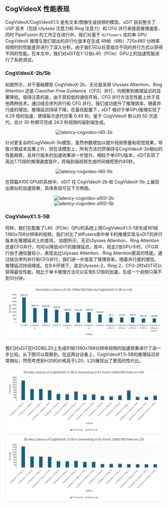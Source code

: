 ## CogVideoX 性能表现

CogVideoX/CogVideoX1.5 是有文本/图像生成视频的模型。xDiT 目前整合了 USP 技术（包括 Ulysses 注意力和 Ring 注意力）和 CFG 并行来提高推理速度，同时 PipeFusion 的工作正在进行中。我们对基于 `diffusers` 库的单 GPU CogVideoX 推理与我们提出的并行化版本在生成 49帧（6秒）720x480 分辨率视频时的性能差异进行了深入分析。由于我们可以任意组合不同的并行方式以获得不同的性能。在本文中，我们对xDiT在1-12张L40（PCIe）GPU上的加速性能进行了系统测试。

### CogVideoX-2b/5b

如图所示，对于基础模型 CogVideoX-2b，无论是采用 Ulysses Attention、Ring Attention 还是 Classifier-Free Guidance（CFG）并行，均观察到推理延迟的显著降低。值得注意的是，由于其较低的通信开销，CFG 并行方法在性能上优于其他两种技术。通过结合序列并行和 CFG 并行，我们成功提升了推理效率。随着并行度的增加，推理延迟持续下降。在最优配置下，xDiT 相对于单GPU推理实现了 4.29 倍的加速，使得每次迭代仅需 0.49 秒。鉴于 CogVideoX 默认的 50 次迭代，总计 30 秒即可完成 24.5 秒视频的端到端生成。

<div align="center">
    <img src="https://raw.githubusercontent.com/xdit-project/xdit_assets/main/performance/cogvideo/cogvideo-l40-2b.png" 
    alt="latency-cogvideo-l40-2b">
</div>

针对更复杂的CogVideoX-5b模型，虽然参数增加以提升视频质量和视觉效果，导致计算成本显著上升，但在该模型上，所有方法仍然保持与CogVideoX-2b相似的性能趋势，且并行版本的加速效果进一步提升。相较于单GPU版本，xDiT实现了高达7.75倍的推理速度提升，将端到端视频生成时间缩短至约40秒。

<div align="center">
    <img src="https://raw.githubusercontent.com/xdit-project/xdit_assets/main/performance/cogvideo/cogvideo-l40-5b.png" 
    alt="latency-cogvideo-l40-5b">
</div>

在搭载A100 GPU的系统中，xDiT 在 CogVideoX-2b 和 CogVideoX-5b 上展现出类似的加速效果，具体表现可见下方两图。

<div align="center">
    <img src="https://raw.githubusercontent.com/xdit-project/xdit_assets/main/performance/cogvideo/cogvideo-a100-5b.png" 
    alt="latency-cogvideo-a100-2b">
</div>


<div align="center">
    <img src="https://raw.githubusercontent.com/xdit-project/xdit_assets/main/performance/cogvideo/cogvideo-a100-5b.png" 
    alt="latency-cogvideo-a100-5b">
</div>

### CogVideoX1.5-5B

同样，我们在配备了L40（PCIe）GPU的系统上用CogVideoX1.5-5B生成161帧1360x768分辨率的视频，我们对比了diffusers库中单卡的推理实现与xDiT的并行版本在推理延迟上的差异。
如图所示，无论Ulysses Attention、Ring Attention还是CFG并行，均可以降低xDiT的推理延迟。其中，给定2张GPU卡时，CFG并行由于通信量较小，表现出比Ulysses Attention、Ring Attention更高的性能。通过结合序列并行和CFG并行，我们进一步提高了推理效率。随着并行度的增加，推理延迟持续降低。在8卡环境下，混合Ulysses-2，Ring-2，CFG-2时xDiT可以获得最佳性能，相比于单卡推理方法可以实现6.12倍的加速，生成一个视频只需不到10分钟。

<div align="center">
    <img src="https://raw.githubusercontent.com/xdit-project/xdit_assets/main/performance/cogvideo/latency-cogvideo1.5-5b-l40.png" 
    alt="latency-cogvideo1.5-5b-l40">
</div>

我们对xDiT在H20和L20上生成81帧1360x768分辨率视频的加速效果进行了进一步比较。从下图可以观察到，在这两台设备上，CogVideoX1.5-5B的推理延迟非常相似，然而考虑到H20的价格高于L20，L20展现出了更高的性价比。


<div align="center">
    <img src="https://raw.githubusercontent.com/xdit-project/xdit_assets/main/performance/cogvideo/latency-cogvideo1.5-5b-h20.png" 
    alt="latency-cogvideo1.5-5b-l40">
</div>


<div align="center">
    <img src="https://raw.githubusercontent.com/xdit-project/xdit_assets/main/performance/cogvideo/latency-cogvideo1.5-5b-l20.png" 
    alt="latency-cogvideo1.5-5b-l40">
</div>
